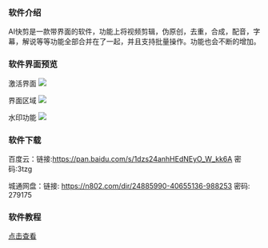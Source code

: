 ### 软件介绍

AI快剪是一款带界面的软件，功能上将视频剪辑，伪原创，去重，合成，配音，字幕，解说等等功能全部合并在了一起，并且支持批量操作。功能也会不断的增加。

### 软件界面预览

激活界面
![](http://cdn.qiniu.freetop.ren/2020-09-06-15993773328154.jpg)

界面区域
![](http://cdn.qiniu.freetop.ren/2020-09-06-15993779647458.jpg)

水印功能
![](http://cdn.qiniu.freetop.ren/2020-09-06-15993779974758.jpg)


### 软件下载

百度云：链接:https://pan.baidu.com/s/1dzs24anhHEdNEyO_W_kk6A  密码:3tzg

城通网盘：链接: https://n802.com/dir/24885990-40655136-988253
密码: 279175

### 软件教程

[点击查看](https://gitee.com/fstongxue/fstongxue/wikis/%E5%85%A5%E9%97%A8%E6%95%99%E7%A8%8B?sort_id=2820748)
